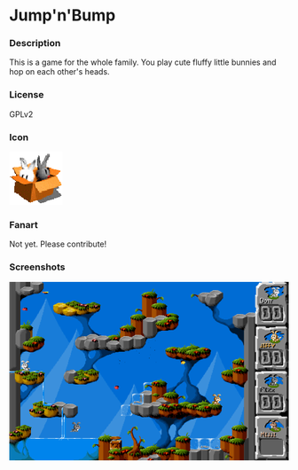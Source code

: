 # Jump'n'Bump

### Description

This is a game for the whole family. You play cute fluffy little bunnies and hop on each other's heads.

### License

GPLv2

### Icon

![Icon](game.libretro.jumpnbump/resources/jumpnbump.png)

### Fanart

Not yet. Please contribute!

### Screenshots

![Screenshot](game.libretro.jumpnbump/resources/screenshot.png)
